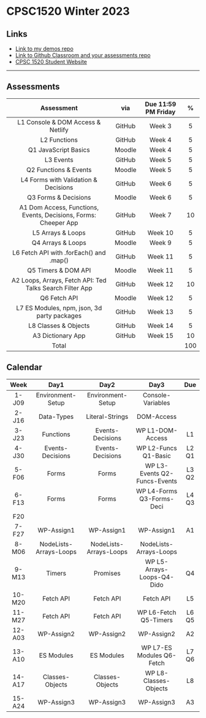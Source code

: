 # CPSC1520 Winter 2023

## Links

- [Link to my demos repo](https://github.com/RobbinLawJavaScript/javascript-demos.git)
- [Link to Github Classroom and your assessments repo](#)
- [CPSC 1520 Student Website](https://cpsc-1520.github.io/cpsc1520/)

---

## Assessments

|Assessment|via|Due 11:59 PM Friday|%|
|:-:|:-:|:-:|:-:|
|L1 Console & DOM Access & Netlify|GitHub|Week 3|5
|L2 Functions|GitHub|Week 4|5
|Q1 JavaScript Basics|Moodle|Week 4|5
|L3 Events|GitHub|Week 5|5
|Q2 Functions & Events|Moodle|Week 5|5
|L4 Forms with Validation & Decisions|GitHub|Week 6|5
|Q3 Forms & Decisions|Moodle|Week 6|5
|A1 Dom Access, Functions, Events, Decisions, Forms: Cheeper App|GitHub|Week 7|10
|L5 Arrays & Loops|GitHub|Week 10|5
|Q4 Arrays & Loops|Moodle|Week 9|5
|L6 Fetch API with .forEach() and .map()|GitHub|Week 11|5
|Q5 Timers & DOM API|Moodle|Week 11|5
|A2 Loops, Arrays, Fetch API: Ted Talks Search Filter App|GitHub|Week 12|10
|Q6 Fetch API|Moodle|Week 12|5
|L7 ES Modules, npm, json, 3d party packages|GitHub|Week 13|5
|L8 Classes & Objects|GitHub|Week 14|5
|A3 Dictionary App|GitHub|Week 15|10
|Total|||100|

## Calendar

|Week|Day1|Day2|Day3|Due|
|:-:|:-:|:-:|:-:|:-:|
|1-J09|Environment-Setup|Environment-Setup|Console-Variables|
|2-J16|Data-Types|Literal-Strings|DOM-Access|
|3-J23|Functions|Events-Decisions|WP L1-DOM-Access|L1|
|4-J30|Events-Decisions|Events-Decisions|WP L2-Funcs Q1-Basic|L2 Q1|
|5-F06|Forms|Forms|WP L3-Events Q2-Funcs-Events|L3 Q2|
|6-F13|Forms|Forms|WP L4-Forms Q3-Forms-Deci|L4 Q3|
|F20||||
|7-F27|WP-Assign1|WP-Assign1|WP-Assign1|A1|
|8-M06|NodeLists-Arrays-Loops|NodeLists-Arrays-Loops|NodeLists-Arrays-Loops|
|9-M13|Timers|Promises|WP L5-Arrays-Loops-Q4-Dido|Q4|
|10-M20|Fetch API|Fetch API|Fetch API|L5
|11-M27|Fetch API|Fetch API|WP L6-Fetch Q5-Timers|L6 Q5|
|12-A03|WP-Assign2|WP-Assign2|WP-Assign2|A2|
|13-A10|ES Modules|ES Modules|WP L7-ES Modules Q6-Fetch|L7 Q6|
|14-A17|Classes-Objects|Classes-Objects|WP L8-Classes-Objects|L8|
|15-A24|WP-Assign3|WP-Assign3|WP-Assign3|A3|
